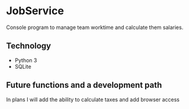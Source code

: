 # JobService

Console program to manage team worktime and calculate them salaries.

## Technology

<ul>
<li> Python 3
<li> SQLite
</ul>

## Future functions and a development path

In plans I will add the ability to calculate taxes and add browser access
